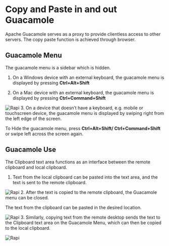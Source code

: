 # Copy and Paste in and out Guacamole
Apache Guacamole serves as a proxy to provide clientless access to other servers. The copy paste function is achieved through browser.

## Guacamole Menu
The guacamole menu is a sidebar which is hidden.

1. On a Windows device with an external keyboard, the guacamole menu is displayed by pressing **Ctrl+Alt+Shift**

2. On a Mac device with an external keyboard, the guacamole menu is displayed by pressing **Ctrl+Command+Shift**

![Rapi](https://raw.githubusercontent.com/marcinduma/HOLCLD-2101/master/images/guacamole-window.png)
3. On a device that doesn’t have a keyboard, e.g. mobile or touchscreen device, the guacamole menu is displayed by swiping right from the left edge of the screen.

To Hide the guacamole menu, press **Ctrl+Alt+Shift/ Ctrl+Command+Shift** or swipe left across the screen again.
## Guacamole Use
The Clipboard text area functions as an interface between the remote clipboard and local clipboard.

1. Text from the local clipboard can be pasted into the text area, and the text is sent to the remote clipboard.

![Rapi](https://raw.githubusercontent.com/marcinduma/HOLCLD-2101/master/images/guacamole-copy-to-rdp.png)
2. After the text is copied to the remote clipboard, the Guacamole menu can be closed.

The text from the clipboard can be pasted in the desired location.

![Rapi](https://raw.githubusercontent.com/marcinduma/HOLCLD-2101/master/images/guacamole-copy-to-rdp2.png)
3. Similarly, copying text from the remote desktop sends the text to the Clipboard text area on the Guacamole Menu, which can then be copied to the local clipboard. 

![Rapi](https://raw.githubusercontent.com/marcinduma/HOLCLD-2101/master/images/guacamole-copy-from-rdp.png)